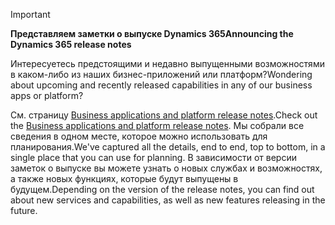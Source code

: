 > [!IMPORTANT]
> <span data-ttu-id="e7289-101">**Представляем заметки о выпуске Dynamics 365**</span><span class="sxs-lookup"><span data-stu-id="e7289-101">**Announcing the Dynamics 365 release notes**</span></span>
>
> <span data-ttu-id="e7289-102">Интересуетесь предстоящими и недавно выпущенными возможностями в каком-либо из наших бизнес-приложений или платформ?</span><span class="sxs-lookup"><span data-stu-id="e7289-102">Wondering about upcoming and recently released capabilities in any of our business apps or platform?</span></span> 
> 
> <span data-ttu-id="e7289-103">См. страницу [Business applications and platform release notes](https://go.microsoft.com/fwlink/?linkid=2010158).</span><span class="sxs-lookup"><span data-stu-id="e7289-103">Check out the [Business applications and platform release notes](https://go.microsoft.com/fwlink/?linkid=2010158).</span></span> <span data-ttu-id="e7289-104">Мы собрали все сведения в одном месте, которое можно использовать для планирования.</span><span class="sxs-lookup"><span data-stu-id="e7289-104">We've captured all the details, end to end, top to bottom, in a single place that you can use for planning.</span></span> <span data-ttu-id="e7289-105">В зависимости от версии заметок о выпуске вы можете узнать о новых службах и возможностях, а также новых функциях, которые будут выпущены в будущем.</span><span class="sxs-lookup"><span data-stu-id="e7289-105">Depending on the version of the release notes, you can find out about new services and capabilities, as well as new features releasing in the future.</span></span>
